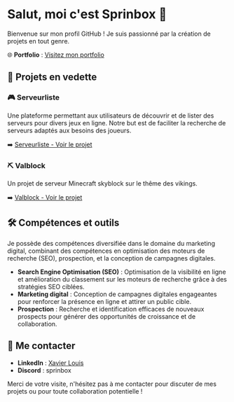   # Salut, moi c'est Sprinbox 👋

Bienvenue sur mon profil GitHub ! Je suis passionné par la création de projets en tout genre.

🌐 **Portfolio** : <a href="https://xavierlouis.fr" target="_blank">Visitez mon portfolio</a>


## 📌 Projets en vedette

### 🎮 Serveurliste
Une plateforme permettant aux utilisateurs de découvrir et de lister des serveurs pour divers jeux en ligne. Notre but est de faciliter la recherche de serveurs adaptés aux besoins des joueurs.

➡️ [Serveurliste - Voir le projet](https://www.serveurliste.com/)

### ⛏️ Valblock
Un projet de serveur Minecraft skyblock sur le thême des vikings.

➡️ [Valblock - Voir le projet](https://www.valblock.fr)

## 🛠️ Compétences et outils

Je possède des compétences diversifiée dans le domaine du marketing digital, combinant des compétences en optimisation des moteurs de recherche (SEO), prospection, et la conception de campagnes digitales.

- **Search Engine Optimisation (SEO)** : Optimisation de la visibilité en ligne et amélioration du classement sur les moteurs de recherche grâce à des stratégies SEO ciblées.
- **Marketing digital** : Conception de campagnes digitales engageantes pour renforcer la présence en ligne et attirer un public cible.
- **Prospection** : Recherche et identification efficaces de nouveaux prospects pour générer des opportunités de croissance et de collaboration.

## 📱 Me contacter

- **LinkedIn** : [Xavier Louis](https://www.linkedin.com/in/louis-xavier)
- **Discord** : sprinbox

Merci de votre visite, n'hésitez pas à me contacter pour discuter de mes projets ou pour toute collaboration potentielle !
